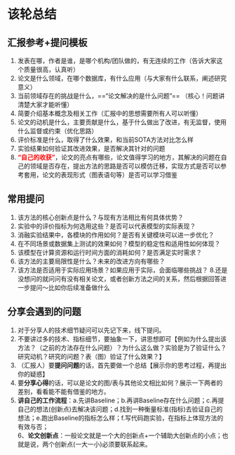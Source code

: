 # 该轮总结

## 汇报参考+提问模板

1. 发表在哪，作者是谁，是哪个机构/团队做的，有无连续的工作（告诉大家这个质量很高，认真听）
2. 论文是什么领域，在哪个数据库，有什么应用（与大家有什么联系，阐述研究意义）
3. 当前领域存在的挑战是什么，==“论文解决的是什么问题”== （核心！问题讲清楚大家才能听懂）
4. 简要介绍基本概念及相关工作（汇报中的思想需要所有人可以听懂）
5. 论文的动机是什么，主要贡献是什么，基于什么做出了改进，有无监督，使用什么监督或约束（优化思路）
6. 评价标准是什么，取得了什么效果，和当前SOTA方法对比怎么样
7. 实验结果如何验证其改进效果，是否解决其针对的问题
8. **<font color="red">“自己的收获”</font>**，论文的亮点有哪些，论文值得学习的地方，其解决的问题在自己的领域是否存在，提出方法的思路是否可以模仿迁移，实现方式是否可以参考套用，论文的表现形式（图表语句等）是否可以学习借鉴


## 常用提问

1. 该方法的核心创新点是什么？与现有方法相比有何具体优势？
2. 实验中的评价指标为何选用这些？是否可以代表模型的实际表现？
3. 消融实验结果中，各模块的作用如何？是否有关键模块可以进一步优化？
4. 在不同场景或数据集上测试的效果如何？模型的稳定性和适用性如何体现？
5. 该模型在计算资源和运行时间方面的消耗如何？是否满足实时需求？
6. 该方法的主要局限性是什么？未来的改进方向有哪些？
7. 该方法是否适用于实际应用场景？如果应用于实际，会面临哪些挑战？
8.还是没想问的就问问有没有相关论文，或者创新方法之间的关系，然后根据回答进一步提问～比如你后续准备做什么


## 分享会遇到的问题

1. 对于分享人的技术细节疑问可以先记下来，线下提问。
2. 不要讲过多的技术、指标细节，要抽象一下，讲思想即可【例如为什么提出该方法？（之前的方法存在什么问题）？为什么这么做？实验是为了验证什么？研究动机？研究的问题？表（图）验证了什么效果？】
3. （汇报人）要**提问问题**的话，首先要做一个总结【展示你的思考过程，再提出你的疑惑】
4. 要**分享心得**的话，可以是论文的图/表与其他论文相比如何？展示一下两者的差别，看看能不能有借鉴的地方。
5. **讲自己的工作流程**：a.先讲Baseline；b.再讲Baseline存在什么问题；c.再提自己的想法(创新点)去解决该问题；d.找到一种衡量标准(指标)去验证自己的想法；e.跑出Baseline的指标怎么样；f.写代码跑实验，在指标上体现方法的有效与否；</br>
6、**论文创新点**：一般论文就是一个大的创新点+一个辅助大创新点的小点；也就是说，两个创新点(一大一小)必须要联系起来。


